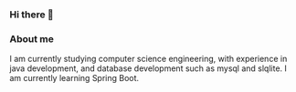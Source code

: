 ### Hi there 👋

### About me
I am currently studying computer science engineering, with experience in java development, and database development such as mysql and slqlite.
I am currently learning Spring Boot.
